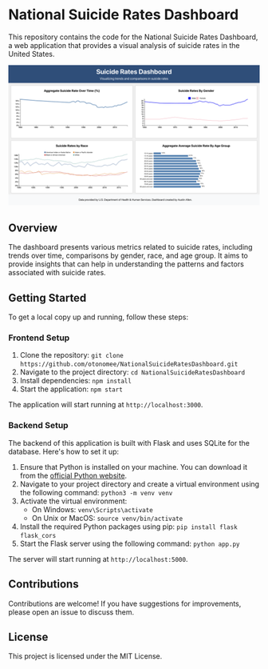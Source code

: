 # National Suicide Rates Dashboard

This repository contains the code for the National Suicide Rates Dashboard, a web application that provides a visual analysis of suicide rates in the United States.

![Dashboard Screenshot](screenshot.png)

## Overview

The dashboard presents various metrics related to suicide rates, including trends over time, comparisons by gender, race, and age group. It aims to provide insights that can help in understanding the patterns and factors associated with suicide rates.

## Getting Started

To get a local copy up and running, follow these steps:

### Frontend Setup

1. Clone the repository: `git clone https://github.com/otonomee/NationalSuicideRatesDashboard.git`
2. Navigate to the project directory: `cd NationalSuicideRatesDashboard`
3. Install dependencies: `npm install`
4. Start the application: `npm start`

The application will start running at `http://localhost:3000`.

### Backend Setup

The backend of this application is built with Flask and uses SQLite for the database. Here's how to set it up:

1. Ensure that Python is installed on your machine. You can download it from the [official Python website](https://www.python.org/downloads/).
2. Navigate to your project directory and create a virtual environment using the following command: `python3 -m venv venv`
3. Activate the virtual environment:
   - On Windows: `venv\Scripts\activate`
   - On Unix or MacOS: `source venv/bin/activate`
4. Install the required Python packages using pip: `pip install flask flask_cors`
5. Start the Flask server using the following command: `python app.py`

The server will start running at `http://localhost:5000`.

## Contributions

Contributions are welcome! If you have suggestions for improvements, please open an issue to discuss them.

## License

This project is licensed under the MIT License.
